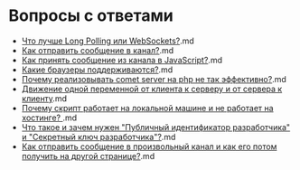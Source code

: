 # Вопросы с ответами


  * [Что лучше Long Polling или WebSockets?](comet/faq/websockets-vs-longpolling).md
  * [Как отправить сообщение в канал?](comet/faq/send-message-to-pipe).md
  * [Как принять сообщение из канала в JavaScript?](comet/faq/js-api-subscription).md
  * [Какие браузеры поддерживаются?](comet/faq/what-browsers-are-supported).md
  * [Почему реализовывать comet server на php не так эффективно?](comet/faq/use-php-as-comet-server).md
  * [Движение одной переменной от клиента к серверу и от сервера к клиенту](comet/faq/movement-of-one-variable).md
  * [Почему скрипт работает на локальной машине и не работает на хостинге? ](comet/testhosting).md
  * [Что такое и зачем нужен "Публичный идентификатор разработчика" и "Секретный ключ разработчика"?](comet/faq/public_key).md
  * [Как отправить сообщение в произвольный канал и как его потом получить на другой странице?](comet/faq/send-message-to-pipe).md

